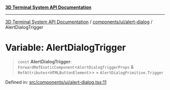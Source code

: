 [**3D Terminal System API Documentation**](../../../../README.md)

***

[3D Terminal System API Documentation](../../../../README.md) / [components/ui/alert-dialog](../README.md) / AlertDialogTrigger

# Variable: AlertDialogTrigger

> `const` **AlertDialogTrigger**: `ForwardRefExoticComponent`\<`AlertDialogTriggerProps` & `RefAttributes`\<`HTMLButtonElement`\>\> = `AlertDialogPrimitive.Trigger`

Defined in: [src/components/ui/alert-dialog.tsx:11](https://github.com/Dicommunitas/ThreeJS_Terminal_3D/blob/7fd8b10cda6dfa2ead7725805530e34c65402bbf/src/components/ui/alert-dialog.tsx#L11)

